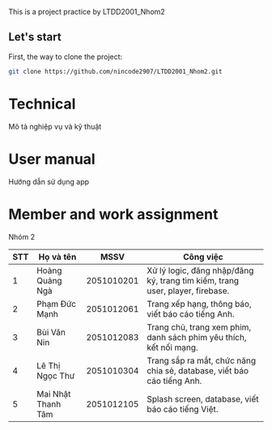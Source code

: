 This is a project practice by LTDD2001_Nhom2

## Let's start

First, the way to clone the project:
```bash
git clone https://github.com/nincode2907/LTDD2001_Nhom2.git
```

# Technical
  Mô tả nghiệp vụ và kỹ thuật

# User manual
  Hướng dẫn sử dụng app

# Member and work assignment
  Nhóm 2
  <table>
    <thead>
        <tr>
            <th>STT</th>
            <th>Họ và tên</th>
            <th>MSSV</th>
            <th>Công việc</th>
        </tr>
    </thead>
    <tbody>
        <tr>
            <td>1</td>
            <td>Hoàng Quảng Ngà</td>
            <td>2051010201</td>
            <td>Xử lý logic, đăng nhập/đăng ký, trang tìm kiếm, trang user, player, firebase.</td>
        </tr>
        <tr>
            <td>2</td>
            <td>Phạm Đức Mạnh</td>
            <td>2051012061</td>
            <td>Trang xếp hạng, thông báo, viết báo cáo tiếng Anh.</td>
        </tr>
        <tr>
            <td>3</td>
            <td>Bùi Văn Nin</td>
            <td>2051012083</td>
            <td>Trang chủ, trang xem phim, danh sách phim yêu thích, kết nối mạng.</td>
        </tr>
        <tr>
            <td>4</td>
            <td>Lê Thị Ngọc Thư</td>
            <td>2051010304</td>
            <td>Trang sắp ra mắt, chức năng chia sẻ, database, viết báo cáo tiếng Anh.</td>
        </tr>
        <tr>
            <td>5</td>
            <td>Mai Nhật Thanh Tâm</td>
            <td>2051012105</td>
            <td>Splash screen, database, viết báo cáo tiếng Việt.</td>
        </tr>
    </tbody>
</table>

